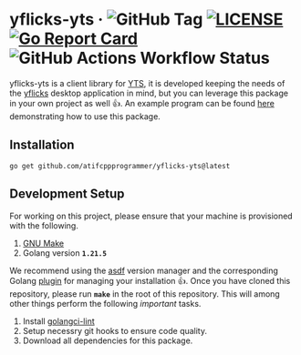 # yflicks-yts &middot; ![GitHub Tag](https://img.shields.io/github/v/tag/atifcppprogrammer/yflicks-yts) [![LICENSE](https://img.shields.io/badge/license-MIT-red)](https://github.com/gozeloglu/cache/blob/main/LICENSE) [![Go Report Card](https://goreportcard.com/badge/github.com/atifcppprogrammer/yflicks-yts)](https://goreportcard.com/report/github.com/atifcppprogrammer/yflicks-yts) ![GitHub Actions Workflow Status](https://img.shields.io/github/actions/workflow/status/atifcppprogrammer/yflicks-yts/makefile-test.yml?label=tests)

yflicks-yts is a client library for [YTS](https://yts.mx), it is developed keeping
the needs of the [yflicks](https://github.com/atifcppprogrammer/yflicks) desktop
application in mind, but you can leverage this package in your own project as well
👍. An example program can be found [here](./example/main.go) demonstrating how to 
use this package.

## Installation
```
go get github.com/atifcppprogrammer/yflicks-yts@latest
```

## Development Setup
For working on this project, please ensure that your machine is provisioned with the
following.

1. [GNU Make](https://www.gnu.org/software/make/)
2. Golang version __`1.21.5`__

We recommend using the [asdf](https://github.com/asdf-vm/asdf) version manager and
the corresponding Golang [plugin](https://github.com/asdf-community/asdf-golang) for
managing your installation 👍. Once you have cloned this repository, please run 
__`make`__ in the root of this repository. This will among other things perform the
following _important_ tasks.

1. Install [golangci-lint](https://github.com/golangci/golangci-lint)
2. Setup necessry git hooks to ensure code quality.
3. Download all dependencies for this package.

